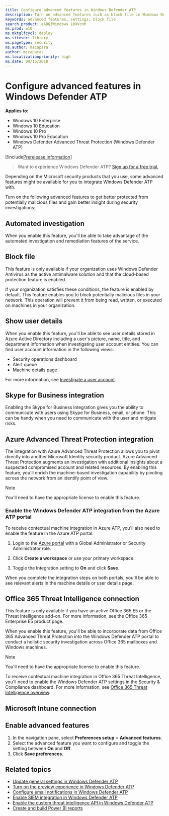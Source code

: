 ```yaml
---
title: Configure advanced features in Windows Defender ATP
description: Turn on advanced features such as block file in Windows Defender Advanced Threat Protection.
keywords: advanced features, settings, block file
search.product: eADQiWindows 10XVcnh
ms.prod: w10
ms.mktglfcycl: deploy
ms.sitesec: library
ms.pagetype: security
ms.author: macapara
author: mjcaparas
ms.localizationpriority: high
ms.date: 04/16/2018
---
```


# Configure advanced features in Windows Defender ATP

**Applies to:**

- Windows 10 Enterprise
- Windows 10 Education
- Windows 10 Pro
- Windows 10 Pro Education
- Windows Defender Advanced Threat Protection (Windows Defender ATP)

[!include[Prerelease information](prerelease.md)]

>Want to experience Windows Defender ATP? [Sign up for a free trial.](https://www.microsoft.com/en-us/WindowsForBusiness/windows-atp?ocid=docs-wdatp-advancedfeats-abovefoldlink)

Depending on the Microsoft security products that you use, some advanced features might be available for you to integrate Windows Defender ATP with.

Turn on the following advanced features to get better protected from potentially malicious files and gain better insight during security investigations:

## Automated investigation
When you enable this feature, you'll be able to take advantage of the automated investigation and remediation features of the service. 

## Block file
This feature is only available if your organization uses Windows Defender Antivirus as the active antimalware solution and that the cloud-based protection feature is enabled.

If your organization satisfies these conditions, the feature is enabled by default. This feature enables you to block potentially malicious files in your network. This operation will prevent it from being read, written, or executed on machines in your organization.

## Show user details
When you enable this feature, you'll be able to see user details stored in Azure Active Directory including a user's picture, name, title, and department information  when investigating user account entities. You can find user account information in the following views:
- Security operations dashboard
- Alert queue
- Machine details page

For more information, see [Investigate a user account](investigate-user-windows-defender-advanced-threat-protection.md).

## Skype for Business integration
Enabling the Skype for Business integration gives you the ability to communicate with users using Skype for Business, email, or phone. This can be handy when you need to communicate with the user and mitigate risks.

## Azure Advanced Threat Protection integration
The integration with Azure Advanced Threat Protection allows you to pivot directly into another Microsoft Identity security product. Azure Advanced Threat Protection augments an investigation with additional insights about a suspected compromised account and related resources. By enabling this feature, you'll enrich the machine-based investigation capability by pivoting across the network from an identify point of view.


>[!NOTE]
>You'll need to have the appropriate license to enable this feature. 

### Enable the Windows Defender ATP integration from the Azure ATP portal
To receive contextual machine integration in Azure ATP, you'll also need to enable the feature in the Azure ATP portal.

1. Login to the [Azure portal](https://portal.atp.azure.com/) with a Global Administrator or Security Administrator role.

2. Click **Create a workspace** or use your primary workspace.

3. Toggle the Integration setting to **On** and click **Save**.

When you complete the integration steps on both portals, you'll be able to see relevant alerts in the machine details or user details page.

## Office 365 Threat Intelligence connection
This feature is only available if you have an active Office 365 E5 or the Threat Intelligence add-on. For more information, see the Office 365 Enterprise E5 product page.

When you enable this feature, you'll be able to incorporate data from Office 365 Advanced Threat Protection into the Windows Defender ATP portal to conduct a holistic security investigation across Office 365 mailboxes and Windows machines.

>[!NOTE]
>You'll need to have the appropriate license to enable this feature. 

To receive contextual machine integration in Office 365 Threat Intelligence, you'll need to enable the Windows Defender ATP settings in the Security & Compliance dashboard. For more information, see [Office 365 Threat Intelligence overview](https://support.office.com/en-us/article/Office-365-Threat-Intelligence-overview-32405DA5-BEE1-4A4B-82E5-8399DF94C512).

## Microsoft Intune connection


## Enable advanced features
1. In the navigation pane, select **Preferences setup** > **Advanced features**.
2. Select the advanced feature you want to configure and toggle the setting between **On** and **Off**.
3. Click **Save preferences**.

## Related topics
- [Update general settings in Windows Defender ATP](general-settings-windows-defender-advanced-threat-protection.md)
- [Turn on the preview experience in Windows Defender ATP](preview-settings-windows-defender-advanced-threat-protection.md)
- [Configure email notifications in Windows Defender ATP](configure-email-notifications-windows-defender-advanced-threat-protection.md)
- [Enable SIEM integration in Windows Defender ATP](enable-siem-integration-windows-defender-advanced-threat-protection.md)
- [Enable the custom threat intelligence API in Windows Defender ATP](enable-custom-ti-windows-defender-advanced-threat-protection.md)
- [Create and build Power BI reports](powerbi-reports-windows-defender-advanced-threat-protection.md)